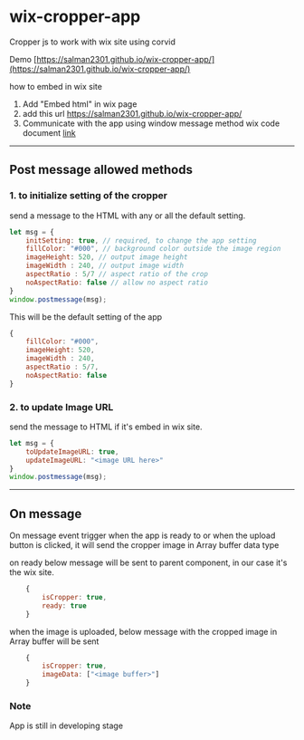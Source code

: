 # wix-cropper-app
Cropper js to work with wix site using corvid

Demo [https://salman2301.github.io/wix-cropper-app/](https://salman2301.github.io/wix-cropper-app/)

how to embed in wix site
1. Add "Embed html" in wix page
2. add this url https://salman2301.github.io/wix-cropper-app/
3. Communicate with the app using window message method
    wix code document [link](https://www.wix.com/corvid/reference/$w.HtmlComponent.html) 

<hr>

## Post message allowed methods

### 1. to initialize setting of the cropper

send a message to the HTML with any or all the default setting. 

```js
let msg = {
    initSetting: true, // required, to change the app setting
    fillColor: "#000", // background color outside the image region
    imageHeight: 520, // output image height
    imageWidth : 240, // output image width
    aspectRatio : 5/7 // aspect ratio of the crop
    noAspectRatio: false // allow no aspect ratio
}
window.postmessage(msg);
```
This will be the default setting of the app
```js
{
    fillColor: "#000",
    imageHeight: 520,
    imageWidth : 240,
    aspectRatio : 5/7,
    noAspectRatio: false
}
```
### 2. to update Image URL
send the message to HTML if it's embed in wix site.
```js
let msg = {
    toUpdateImageURL: true,
    updateImageURL: "<image URL here>"
}
window.postmessage(msg);
```

<hr>

## On message

On message event trigger when the app is ready to or when the upload button is clicked, it will send the cropper image in Array buffer data type

on ready below message will be sent to parent component, in our case it's the wix site.
```js
    {
        isCropper: true,
        ready: true
    }
```

when the image is uploaded, below message with the cropped image in Array buffer will be sent
```js
    {
        isCropper: true,
        imageData: ["<image buffer>"]
    }
```

### Note
App is still in developing stage 